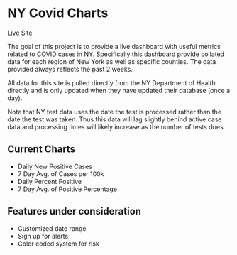 # NY Covid Charts

[Live Site](https://covid.seandickinson.dev)

The goal of this project is to provide a live dashboard with useful metrics related to COVID cases in NY. Specifically this dashboard provide collated data for each region of New York as well as specific counties. The data provided always reflects the past 2 weeks.

All data for this site is pulled directly from the NY Department of Health directly and is only updated when they have updated their database (once a day).

Note that NY test data uses the date the test is processed rather than the date the test was taken. Thus this data will lag slightly behind active case data and processing times will likely increase as the number of tests does. 

## Current Charts 
- Daily New Positive Cases
- 7 Day Avg. of Cases per 100k
- Daily Percent Positive
- 7 Day Avg. of Positive Percentage 

## Features under consideration
- Customized date range
- Sign up for alerts
- Color coded system for risk


